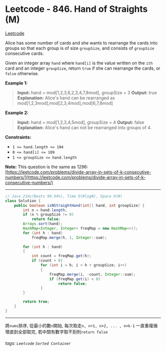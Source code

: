 # Leetcode - 846. Hand of Straights (M)

[Leetcode](https://leetcode.com/problems/hand-of-straights/)

Alice has some number of cards and she wants to rearrange the cards into groups so that each group is of size `groupSize`, and consists of `groupSize` consecutive cards.

Given an integer array `hand` where `hand[i]` is the value written on the `ith` card and an integer `groupSize`, return `true` if she can rearrange the cards, or `false` otherwise.

**Example 1:**

> **Input:** hand = mod[1,2,3,6,2,3,4,7,8mod], groupSize = 3
> **Output:** true
> **Explanation:** Alice's hand can be rearranged as mod[1,2,3mod],mod[2,3,4mod],mod[6,7,8mod]

**Example 2:**

> **Input:** hand = mod[1,2,3,4,5mod], groupSize = 4
> **Output:** false
> **Explanation:** Alice's hand can not be rearranged into groups of 4.

**Constraints:**

-   `1 <= hand.length <= 104`
-   `0 <= hand[i] <= 109`
-   `1 <= groupSize <= hand.length`

**Note:** This question is the same as 1296: [https://leetcode.com/problems/divide-array-in-sets-of-k-consecutive-numbers/](https://leetcode.com/problems/divide-array-in-sets-of-k-consecutive-numbers/)

---
```java
// Java 21ms(Beats 90.94%), Time O(NlogN), Space O(N)
class Solution {
    public boolean isNStraightHand(int[] hand, int groupSize) {
        int n = hand.length;
        if (n % groupSize != 0)
            return false;
        Arrays.sort(hand);
        HashMap<Integer, Integer> freqMap = new HashMap<>();
        for (int h : hand)
            freqMap.merge(h, 1, Integer::sum);
        
        for (int h : hand)
        {
            int count = freqMap.get(h);
            if (count > 0)
                for (int i = h; i < h + groupSize; i++)
                {
                    freqMap.merge(i, -count, Integer::sum);
                    if (freqMap.get(i) < 0)
                        return false;
                }
        }

        return true;
    }
}
```
---

將`nums`排序, 從最小的數`n`開始, 每次取走`n, n+1, n+2, ... , n+k-1`
一直重複循環直到全部取完, 若中間有數字取不到則`return false`


###### tags: `Leetcode` `Sorted Container`